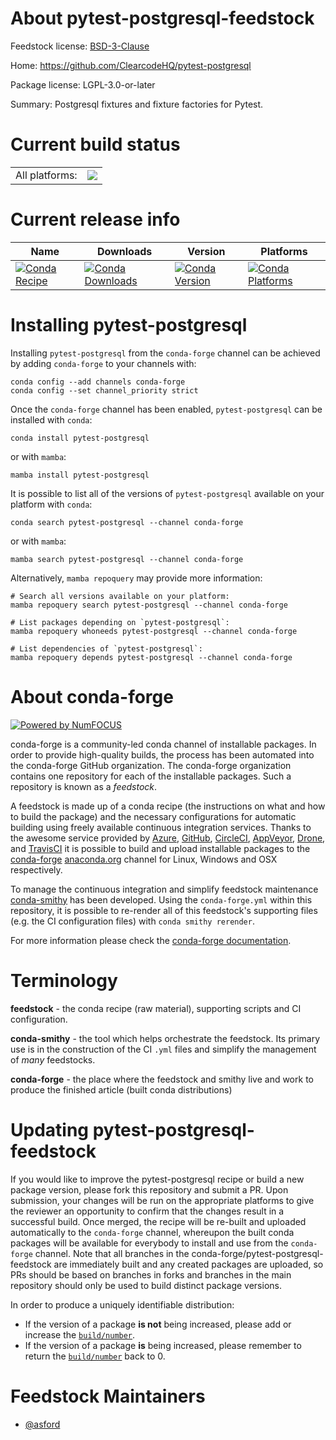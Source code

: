 About pytest-postgresql-feedstock
=================================

Feedstock license: [BSD-3-Clause](https://github.com/conda-forge/pytest-postgresql-feedstock/blob/main/LICENSE.txt)

Home: https://github.com/ClearcodeHQ/pytest-postgresql

Package license: LGPL-3.0-or-later

Summary: Postgresql fixtures and fixture factories for Pytest.

Current build status
====================


<table><tr><td>All platforms:</td>
    <td>
      <a href="https://dev.azure.com/conda-forge/feedstock-builds/_build/latest?definitionId=17464&branchName=main">
        <img src="https://dev.azure.com/conda-forge/feedstock-builds/_apis/build/status/pytest-postgresql-feedstock?branchName=main">
      </a>
    </td>
  </tr>
</table>

Current release info
====================

| Name | Downloads | Version | Platforms |
| --- | --- | --- | --- |
| [![Conda Recipe](https://img.shields.io/badge/recipe-pytest--postgresql-green.svg)](https://anaconda.org/conda-forge/pytest-postgresql) | [![Conda Downloads](https://img.shields.io/conda/dn/conda-forge/pytest-postgresql.svg)](https://anaconda.org/conda-forge/pytest-postgresql) | [![Conda Version](https://img.shields.io/conda/vn/conda-forge/pytest-postgresql.svg)](https://anaconda.org/conda-forge/pytest-postgresql) | [![Conda Platforms](https://img.shields.io/conda/pn/conda-forge/pytest-postgresql.svg)](https://anaconda.org/conda-forge/pytest-postgresql) |

Installing pytest-postgresql
============================

Installing `pytest-postgresql` from the `conda-forge` channel can be achieved by adding `conda-forge` to your channels with:

```
conda config --add channels conda-forge
conda config --set channel_priority strict
```

Once the `conda-forge` channel has been enabled, `pytest-postgresql` can be installed with `conda`:

```
conda install pytest-postgresql
```

or with `mamba`:

```
mamba install pytest-postgresql
```

It is possible to list all of the versions of `pytest-postgresql` available on your platform with `conda`:

```
conda search pytest-postgresql --channel conda-forge
```

or with `mamba`:

```
mamba search pytest-postgresql --channel conda-forge
```

Alternatively, `mamba repoquery` may provide more information:

```
# Search all versions available on your platform:
mamba repoquery search pytest-postgresql --channel conda-forge

# List packages depending on `pytest-postgresql`:
mamba repoquery whoneeds pytest-postgresql --channel conda-forge

# List dependencies of `pytest-postgresql`:
mamba repoquery depends pytest-postgresql --channel conda-forge
```


About conda-forge
=================

[![Powered by
NumFOCUS](https://img.shields.io/badge/powered%20by-NumFOCUS-orange.svg?style=flat&colorA=E1523D&colorB=007D8A)](https://numfocus.org)

conda-forge is a community-led conda channel of installable packages.
In order to provide high-quality builds, the process has been automated into the
conda-forge GitHub organization. The conda-forge organization contains one repository
for each of the installable packages. Such a repository is known as a *feedstock*.

A feedstock is made up of a conda recipe (the instructions on what and how to build
the package) and the necessary configurations for automatic building using freely
available continuous integration services. Thanks to the awesome service provided by
[Azure](https://azure.microsoft.com/en-us/services/devops/), [GitHub](https://github.com/),
[CircleCI](https://circleci.com/), [AppVeyor](https://www.appveyor.com/),
[Drone](https://cloud.drone.io/welcome), and [TravisCI](https://travis-ci.com/)
it is possible to build and upload installable packages to the
[conda-forge](https://anaconda.org/conda-forge) [anaconda.org](https://anaconda.org/)
channel for Linux, Windows and OSX respectively.

To manage the continuous integration and simplify feedstock maintenance
[conda-smithy](https://github.com/conda-forge/conda-smithy) has been developed.
Using the ``conda-forge.yml`` within this repository, it is possible to re-render all of
this feedstock's supporting files (e.g. the CI configuration files) with ``conda smithy rerender``.

For more information please check the [conda-forge documentation](https://conda-forge.org/docs/).

Terminology
===========

**feedstock** - the conda recipe (raw material), supporting scripts and CI configuration.

**conda-smithy** - the tool which helps orchestrate the feedstock.
                   Its primary use is in the construction of the CI ``.yml`` files
                   and simplify the management of *many* feedstocks.

**conda-forge** - the place where the feedstock and smithy live and work to
                  produce the finished article (built conda distributions)


Updating pytest-postgresql-feedstock
====================================

If you would like to improve the pytest-postgresql recipe or build a new
package version, please fork this repository and submit a PR. Upon submission,
your changes will be run on the appropriate platforms to give the reviewer an
opportunity to confirm that the changes result in a successful build. Once
merged, the recipe will be re-built and uploaded automatically to the
`conda-forge` channel, whereupon the built conda packages will be available for
everybody to install and use from the `conda-forge` channel.
Note that all branches in the conda-forge/pytest-postgresql-feedstock are
immediately built and any created packages are uploaded, so PRs should be based
on branches in forks and branches in the main repository should only be used to
build distinct package versions.

In order to produce a uniquely identifiable distribution:
 * If the version of a package **is not** being increased, please add or increase
   the [``build/number``](https://docs.conda.io/projects/conda-build/en/latest/resources/define-metadata.html#build-number-and-string).
 * If the version of a package **is** being increased, please remember to return
   the [``build/number``](https://docs.conda.io/projects/conda-build/en/latest/resources/define-metadata.html#build-number-and-string)
   back to 0.

Feedstock Maintainers
=====================

* [@asford](https://github.com/asford/)

